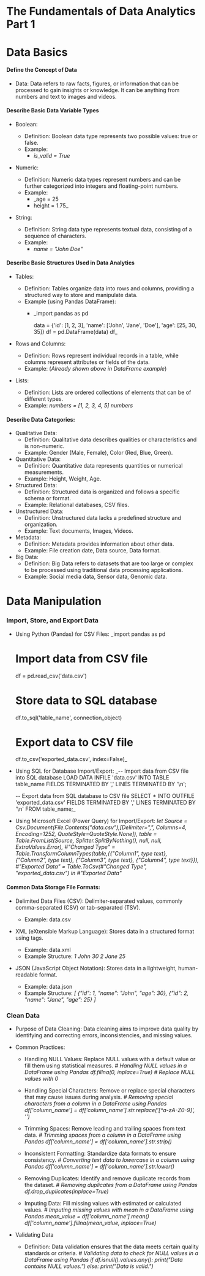 # The Fundamentals of Data Analytics Part 1


# Data Basics
#### Define the Concept of Data
  - Data: Data refers to raw facts, figures, or information that can be processed to gain insights or knowledge. It can be anything from numbers and text to images and videos.


#### Describe Basic Data Variable Types
  - Boolean:
    - Definition: Boolean data type represents two possible values: true or false.
    - Example:
      - _is_valid = True_
        
  - Numeric:
    - Definition: Numeric data types represent numbers and can be further categorized into integers and floating-point numbers.
    - Example:
      - _age = 25
      - height = 1.75_
        
  - String:
    - Definition: String data type represents textual data, consisting of a sequence of characters.
    - Example:
      - _name = "John Doe"_


#### Describe Basic Structures Used in Data Analytics
  - Tables:
    - Definition: Tables organize data into rows and columns, providing a structured way to store and manipulate data.
    - Example (using Pandas DataFrame):
      - _import pandas as pd

        data = {'id': [1, 2, 3],
                'name': ['John', 'Jane', 'Doe'],
                'age': [25, 30, 35]}
        df = pd.DataFrame(data)
        df_
  
  - Rows and Columns:
    - Definition: Rows represent individual records in a table, while columns represent attributes or fields of the data.
    - Example: (_Already shown above in DataFrame example_)
    
  - Lists:
    - Definition: Lists are ordered collections of elements that can be of different types.
    - Example:
      _numbers = [1, 2, 3, 4, 5]
      numbers_


#### Describe Data Categories:
  - Qualitative Data:
    - Definition: Qualitative data describes qualities or characteristics and is non-numeric.
    - Example: Gender (Male, Female), Color (Red, Blue, Green).
  - Quantitative Data:
    - Definition: Quantitative data represents quantities or numerical measurements.
    - Example: Height, Weight, Age.
  - Structured Data:
    - Definition: Structured data is organized and follows a specific schema or format.
    - Example: Relational databases, CSV files.
  - Unstructured Data:
    - Definition: Unstructured data lacks a predefined structure and organization.
    - Example: Text documents, Images, Videos.
  - Metadata:
    - Definition: Metadata provides information about other data.
    - Example: File creation date, Data source, Data format.
  - Big Data:
    - Definition: Big Data refers to datasets that are too large or complex to be processed using traditional data processing applications.
    - Example: Social media data, Sensor data, Genomic data.



# Data Manipulation
### Import, Store, and Export Data
  - Using Python (Pandas) for CSV Files:
    _import pandas as pd
    
    # Import data from CSV file
    df = pd.read_csv('data.csv')
    
    # Store data to SQL database
    df.to_sql('table_name', connection_object)
    
    # Export data to CSV file
    df.to_csv('exported_data.csv', index=False)_
  
  - Using SQL for Database Import/Export:
    _-- Import data from CSV file into SQL database
    LOAD DATA INFILE 'data.csv' INTO TABLE table_name FIELDS TERMINATED BY ',' LINES TERMINATED BY '\n';
    
    -- Export data from SQL database to CSV file
    SELECT * INTO OUTFILE 'exported_data.csv' FIELDS TERMINATED BY ',' LINES TERMINATED BY '\n' FROM table_name;_

  - Using Microsoft Excel (Power Query) for Import/Export:
    _let
        Source = Csv.Document(File.Contents("data.csv"),[Delimiter=",", Columns=4, Encoding=1252, QuoteStyle=QuoteStyle.None]),
        table = Table.FromList(Source, Splitter.SplitByNothing(), null, null, ExtraValues.Error),
        #"Changed Type" = Table.TransformColumnTypes(table,{{"Column1", type text}, {"Column2", type text}, {"Column3", type text}, {"Column4", type text}}),
        #"Exported Data" = Table.ToCsv(#"Changed Type", "exported_data.csv")
    in
        #"Exported Data"_

    
#### Common Data Storage File Formats:
  - Delimited Data Files (CSV): Delimiter-separated values, commonly comma-separated (CSV) or tab-separated (TSV).
    - Example: data.csv
      
  - XML (eXtensible Markup Language): Stores data in a structured format using tags.
    - Example: data.xml
    - Example Structure:
      _<data>
          <record>
              <id>1</id>
              <name>John</name>
              <age>30</age>
          </record>
          <record>
              <id>2</id>
              <name>Jane</name>
              <age>25</age>
          </record>
      </data>_
    
  - JSON (JavaScript Object Notation): Stores data in a lightweight, human-readable format.
    - Example: data.json
    - Example Structure:
      _[
          {"id": 1, "name": "John", "age": 30},
          {"id": 2, "name": "Jane", "age": 25}
      ]_


### Clean Data
- Purpose of Data Cleaning: Data cleaning aims to improve data quality by identifying and correcting errors, inconsistencies, and missing values.
    
- Common Practices:
  - Handling NULL Values: Replace NULL values with a default value or fill them using statistical measures.
    _# Handling NULL values in a DataFrame using Pandas
    df.fillna(0, inplace=True)  # Replace NULL values with 0_

  - Handling Special Characters: Remove or replace special characters that may cause issues during analysis.
    _# Removing special characters from a column in a DataFrame using Pandas
    df['column_name'] = df['column_name'].str.replace('[^a-zA-Z0-9]', '')_
    
  - Trimming Spaces: Remove leading and trailing spaces from text data.
    _# Trimming spaces from a column in a DataFrame using Pandas
    df['column_name'] = df['column_name'].str.strip()_

  - Inconsistent Formatting: Standardize data formats to ensure consistency.
    _# Converting text data to lowercase in a column using Pandas
    df['column_name'] = df['column_name'].str.lower()_

  - Removing Duplicates: Identify and remove duplicate records from the dataset.
    _# Removing duplicates from a DataFrame using Pandas
    df.drop_duplicates(inplace=True)_

  - Imputing Data: Fill missing values with estimated or calculated values.
    _# Imputing missing values with mean in a DataFrame using Pandas
    mean_value = df['column_name'].mean()
    df['column_name'].fillna(mean_value, inplace=True)_
    
- Validating Data
  - Definition: Data validation ensures that the data meets certain quality standards or criteria.
    _# Validating data to check for NULL values in a DataFrame using Pandas
    if df.isnull().values.any():
        print("Data contains NULL values.")
    else:
        print("Data is valid.")_
